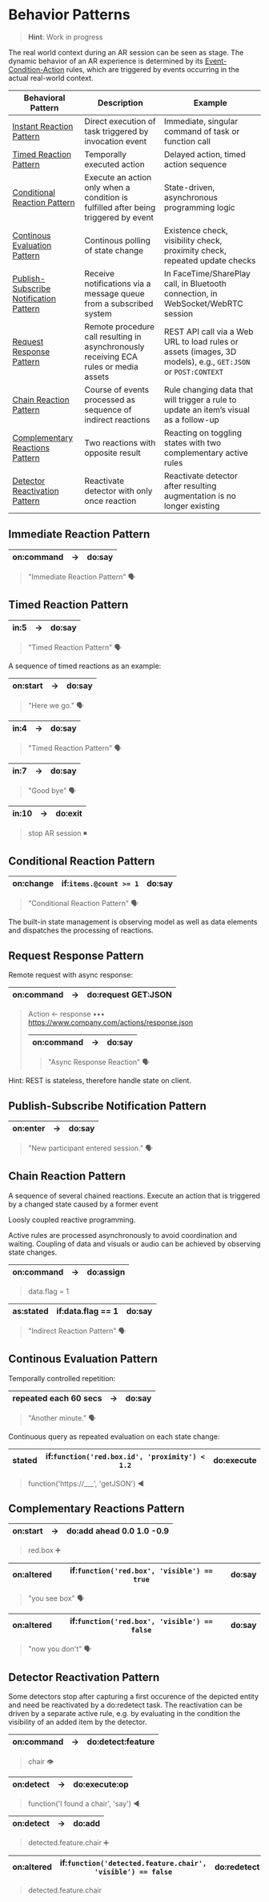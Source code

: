 # Behavior Patterns

> **Hint**: Work in progress

The real world context during an AR session can be seen as stage. The dynamic behavior of an AR experience is determined by its [Event-Condition-Action](eca.md) rules, which are triggered by events occurring in the actual real-world context.

| Behavioral Pattern	| Description	| Example |
|---|---|---|
| [Instant Reaction Pattern](behavioral-patterns/instant-reaction.md)	| Direct execution of task triggered by invocation event	| Immediate, singular command of task or function call |
| [Timed Reaction Pattern](behavioral-patterns/timed-reaction.md)	| Temporally executed action	| Delayed action, timed action sequence|
| [Conditional Reaction Pattern](behavioral-patterns/conditional-reaction.md)	| Execute an action only when a condition is fulfilled after being triggered by event	| State-driven, asynchronous programming logic|
| [Continous Evaluation Pattern](behavioral-patterns/continous-evaluation.md)	| Continous polling of state change	|Existence check, visibility check, proximity check, repeated update checks |
| [Publish-Subscribe Notification Pattern](behavioral-patterns/publish-subscribe-notification.md)	| Receive notifications via a message queue from a subscribed system	| In FaceTime/SharePlay call, in Bluetooth connection, in WebSocket/WebRTC session |
| [Request Response Pattern](behavioral-patterns/request-response.md)	| Remote procedure call resulting in asynchronously receiving ECA rules or media assets	| REST API call via a Web URL to load rules or assets (images, 3D models), e.g., `GET:JSON` or `POST:CONTEXT`|
| [Chain Reaction Pattern](behavioral-patterns/chain-reaction.md)	| Course of events processed as sequence of indirect reactions	| Rule changing data that will trigger a rule to update an item’s visual as a follow-up |
| [Complementary Reactions Pattern](behavioral-patterns/complementary-reactions.md)	| Two reactions with opposite result	|Reacting on toggling states with two complementary active rules|
| [Detector Reactivation Pattern](behavioral-patterns/detector-reactivation.md)	| Reactivate detector with only once reaction	|Reactivate detector after resulting augmentation is no longer existing |


## Immediate Reaction Pattern
| on:command	| →	| do:say | 
|---|---|---|
> "Immediate Reaction Pattern" 🗣

## Timed Reaction Pattern
| in:5	| →	| do:say | 
|---|---|---|
> "Timed Reaction Pattern" 🗣

A sequence of timed reactions as an example:

| on:start	| →	| do:say | 
|---|---|---|
> "Here we go." 🗣

| in:4	| →	| do:say | 
|---|---|---|
> "Timed Reaction Pattern" 🗣

| in:7	| →	| do:say | 
|---|---|---|
> "Good bye" 🗣

| in:10	| →	| do:exit | 
|---|---|---|
> stop AR session ◾

## Conditional Reaction Pattern
| on:change	| if:`items.@count >= 1` | do:say | 
|---|---|---|
> "Conditional Reaction Pattern" 🗣

The built-in state management is observing model as well as data elements and dispatches the processing of reactions.


## Request Response Pattern
Remote request with async response:

| on:command	| →	| do:request GET:JSON | 
|---|---|---|
> Action ← response ••• https://www.company.com/actions/response.json
> 
> | on:command	| →	| do:say | 
> |---|---|---|
>> "Async Response Reaction" 🗣

Hint: REST is stateless, therefore handle state on client.

## Publish-Subscribe Notification Pattern
| on:enter	| →	| do:say | 
|---|---|---|
> "New participant entered session." 🗣

## Chain Reaction Pattern

A sequence of several chained reactions. 
Execute an action that is triggered by a changed state caused by a former event

Loosly coupled reactive programming.

Active rules are processed asynchronously to avoid coordination and waiting. Coupling of data and visuals or audio can be achieved by observing state changes.

| on:command	| →	| do:assign |
|---|---|---|
> data.flag = 1

| as:stated	| if:data.flag == 1	| do:say | 
|---|---|---|
> "Indirect Reaction Pattern" 🗣


## Continous Evaluation Pattern

Temporally controlled repetition:

| repeated each 60 secs	| →	| do:say | 
|---|---|---|
> "Another minute." 🗣


Continuous query as repeated evaluation on each state change:

| stated	| if:`function('red.box.id', 'proximity') < 1.2` | do:execute | 
|---|---|---|
> function('https://___', 'getJSON') ◀

## Complementary Reactions Pattern
| on:start	| →	| do:add ahead 0.0 1.0 -0.9 | 
|---|---|---|
> red.box ➕

| on:altered	| if:`function('red.box', 'visible') == true`	| do:say | 
|---|---|---|
> "you see box" 🗣

| on:altered	| if:`function('red.box', 'visible') == false` | do:say | 
|---|---|---|
> "now you don't" 🗣


## Detector Reactivation Pattern
Some detectors stop after capturing a first occurence of the depicted entity and need be reactivated by a do:redetect task. The reactivation can be driven by a separate active rule, e.g. by evaluating in the condition the visibility of an added item by the detector.

| on:command	| →	| do:detect:feature | 
|---|---|---|
> chair 👁

| on:detect	| →	| do:execute:op | 
|---|---|---|
>function('I found a chair', 'say') ◀

| on:detect	| →	| do:add | 
|---|---|---|
> detected.feature.chair ➕

| on:altered	| if:`function('detected.feature.chair', 'visible') == false` | do:redetect | 
|---|---|---|
> detected.feature.chair

